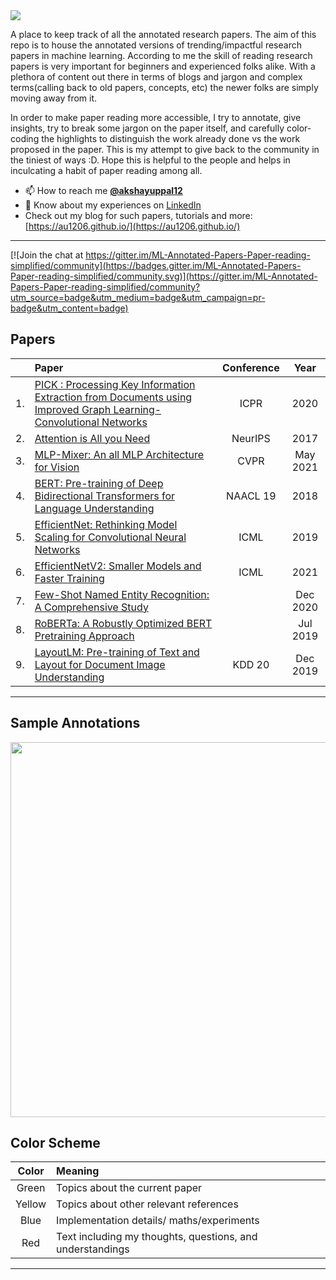 <img src='https://imgur.com/9qkTE8Z.png'>

A place to keep track of all the annotated research papers. The aim of this repo is to house the annotated versions of trending/impactful research papers in machine learning. According to me the skill of reading research papers is very important for beginners and experienced folks alike. With a plethora of content out there in terms of blogs and jargon and complex terms(calling back to old papers, concepts, etc) the newer folks are simply moving away from it. 

In order to make paper reading more accessible, I try to annotate, give insights, try to break some jargon on the paper itself, and carefully color-coding the highlights to distinguish the work already done vs the work proposed in the paper. This is my attempt to give back to the community in the tiniest of ways :D. Hope this is helpful to the people and helps in inculcating a habit of paper reading among all.


- 📫 How to reach me **[@akshayuppal12](https://twitter.com/akshayuppal12)**
- 📄 Know about my experiences on [LinkedIn](https://www.linkedin.com/in/uppalakshay/)
- Check out my blog for such papers, tutorials and more: [https://au1206.github.io/](https://au1206.github.io/)

---

[![Join the chat at https://gitter.im/ML-Annotated-Papers-Paper-reading-simplified/community](https://badges.gitter.im/ML-Annotated-Papers-Paper-reading-simplified/community.svg)](https://gitter.im/ML-Annotated-Papers-Paper-reading-simplified/community?utm_source=badge&utm_medium=badge&utm_campaign=pr-badge&utm_content=badge)

## Papers
| | Paper | Conference | Year |
| :---: | :--- | :---: | :---: |
|1.| [PICK : Processing Key Information Extraction from Documents using Improved Graph Learning-Convolutional Networks](https://github.com/au1206/paper_annotations/blob/master/PICK.pdf)|ICPR |2020|
|2.| [Attention is All you Need](https://github.com/au1206/paper_annotations/blob/master/attention_is_all_you_need.pdf) | NeurIPS |2017 |
|3.| [MLP-Mixer: An all MLP Architecture for Vision](https://github.com/au1206/paper_annotations/blob/master/mlp_mixer.pdf)| CVPR|May 2021|
|4.| [BERT: Pre-training of Deep Bidirectional Transformers for Language Understanding](https://github.com/au1206/paper_annotations/blob/master/BERT.pdf)|NAACL 19|2018|
|5.| [EfficientNet: Rethinking Model Scaling for Convolutional Neural Networks](https://github.com/au1206/paper_annotations/blob/master/EfficientNet.pdf)| ICML|2019|
|6.| [EfficientNetV2: Smaller Models and Faster Training](https://github.com/au1206/paper_annotations/blob/master/EfficientNet-v2.pdf) | ICML |2021|
|7.| [Few-Shot Named Entity Recognition: A Comprehensive Study](https://github.com/au1206/paper_annotations/blob/master/Few_shot_NER.pdf) | |Dec 2020|
|8.| [RoBERTa: A Robustly Optimized BERT Pretraining Approach](https://github.com/au1206/paper_annotations/blob/master/RoBERTa.pdf)| |Jul 2019 |
|9.| [LayoutLM: Pre-training of Text and Layout for Document Image Understanding](https://github.com/au1206/paper_annotations/blob/master/LayoutLM.pdf)| KDD 20 |Dec 2019|


---
## Sample Annotations
<img src="https://imgur.com/v1TnohA.gif" width='600'>


## Color Scheme
| Color | Meaning |
| :---: | :--- | 
| Green | Topics about the current paper |
| Yellow | Topics about other relevant references |
| Blue | Implementation details/ maths/experiments |
| Red | Text including my thoughts, questions, and understandings | 
---



